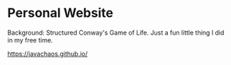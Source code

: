 # Personal Website
Background: Structured Conway's Game of Life.
Just a fun little thing I did in my free time. 

https://javachaos.github.io/
